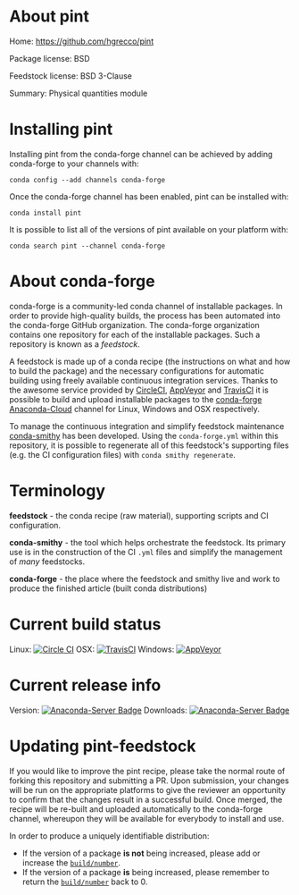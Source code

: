 About pint
==========

Home: https://github.com/hgrecco/pint

Package license: BSD

Feedstock license: BSD 3-Clause

Summary: Physical quantities module



Installing pint
===============

Installing pint from the conda-forge channel can be achieved by adding conda-forge to your channels with:

```
conda config --add channels conda-forge
```

Once the conda-forge channel has been enabled, pint can be installed with:

```
conda install pint
```

It is possible to list all of the versions of pint available on your platform with:

```
conda search pint --channel conda-forge
```


About conda-forge
=================

conda-forge is a community-led conda channel of installable packages.
In order to provide high-quality builds, the process has been automated into the
conda-forge GitHub organization. The conda-forge organization contains one repository 
for each of the installable packages. Such a repository is known as a *feedstock*.

A feedstock is made up of a conda recipe (the instructions on what and how to build
the package) and the necessary configurations for automatic building using freely
available continuous integration services. Thanks to the awesome service provided by
[CircleCI](https://circleci.com/), [AppVeyor](http://www.appveyor.com/)
and [TravisCI](https://travis-ci.org/) it is possible to build and upload installable
packages to the [conda-forge](https://anaconda.org/conda-forge)
[Anaconda-Cloud](http://docs.anaconda.org/) channel for Linux, Windows and OSX respectively.

To manage the continuous integration and simplify feedstock maintenance
[conda-smithy](http://github.com/conda-forge/conda-smithy) has been developed.
Using the ``conda-forge.yml`` within this repository, it is possible to regenerate all of
this feedstock's supporting files (e.g. the CI configuration files) with ``conda smithy regenerate``.


Terminology
===========

**feedstock** - the conda recipe (raw material), supporting scripts and CI configuration.

**conda-smithy** - the tool which helps orchestrate the feedstock.
                   Its primary use is in the construction of the CI ``.yml`` files
                   and simplify the management of *many* feedstocks.

**conda-forge** - the place where the feedstock and smithy live and work to
                  produce the finished article (built conda distributions)

Current build status
====================

Linux: [![Circle CI](https://circleci.com/gh/conda-forge/pint-feedstock.svg?style=svg)](https://circleci.com/gh/conda-forge/pint-feedstock)
OSX: [![TravisCI](https://travis-ci.org/conda-forge/pint-feedstock.svg?branch=master)](https://travis-ci.org/conda-forge/pint-feedstock) 
Windows: [![AppVeyor](https://ci.appveyor.com/api/projects/status/github/conda-forge/pint-feedstock?svg=True)](https://ci.appveyor.com/project/conda-forge/pint-feedstock/branch/master)

Current release info
====================
Version: [![Anaconda-Server Badge](https://anaconda.org/conda-forge/pint/badges/version.svg)](https://anaconda.org/conda-forge/pint)
Downloads: [![Anaconda-Server Badge](https://anaconda.org/conda-forge/pint/badges/downloads.svg)](https://anaconda.org/conda-forge/pint)


Updating pint-feedstock
=======================

If you would like to improve the pint recipe, please take the normal
route of forking this repository and submitting a PR. Upon submission, your changes will
be run on the appropriate platforms to give the reviewer an opportunity to confirm that the
changes result in a successful build. Once merged, the recipe will be re-built and uploaded
automatically to the conda-forge channel, whereupon they will be available for everybody to
install and use.

In order to produce a uniquely identifiable distribution:
 * If the version of a package **is not** being increased, please add or increase
   the [``build/number``](http://conda.pydata.org/docs/building/meta-yaml.html#build-number-and-string). 
 * If the version of a package **is** being increased, please remember to return
   the [``build/number``](http://conda.pydata.org/docs/building/meta-yaml.html#build-number-and-string)
   back to 0.
